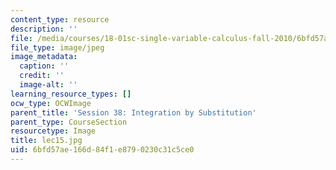 ```yaml
---
content_type: resource
description: ''
file: /media/courses/18-01sc-single-variable-calculus-fall-2010/6bfd57ae166d84f1e8790230c31c5ce0_lec15.jpg
file_type: image/jpeg
image_metadata:
  caption: ''
  credit: ''
  image-alt: ''
learning_resource_types: []
ocw_type: OCWImage
parent_title: 'Session 38: Integration by Substitution'
parent_type: CourseSection
resourcetype: Image
title: lec15.jpg
uid: 6bfd57ae-166d-84f1-e879-0230c31c5ce0
---
```

